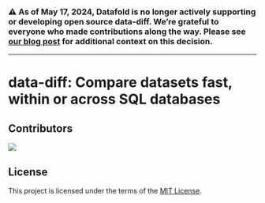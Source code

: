 ### ⚠️ As of May 17, 2024, Datafold is no longer actively supporting or developing open source data-diff. We’re grateful to everyone who made contributions along the way. Please see [our blog post](https://www.datafold.com/blog/sunsetting-open-source-data-diff) for additional context on this decision.

---

# data-diff: Compare datasets fast, within or across SQL databases

## Contributors

<a href="https://github.com/datafold/data-diff/graphs/contributors">
  <img src="https://contributors-img.web.app/image?repo=datafold/data-diff" />
</a>

## License

This project is licensed under the terms of the [MIT License](https://github.com/datafold/data-diff/blob/master/LICENSE).
